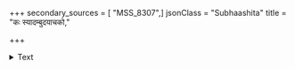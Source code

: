 +++
secondary_sources = [ "MSS_8307",]
jsonClass = "Subhaashita"
title = "कः स्यादम्बुदयाचको,"

+++

<details><summary>Text</summary>

कः स्यादम्बुदयाचको, युवतयः कं कामयन्ते पतिं लज्जा केन निवार्यते, निकटके दासे कथं यावनी।  
भाषा दर्शयतेति वस्तुषु महाराष्ट्रे कदा वा भवेद् आद्यान्ताक्षरयोर्हि लोपरचनाचातुर्यतः पूर्यताम्॥
</details>
